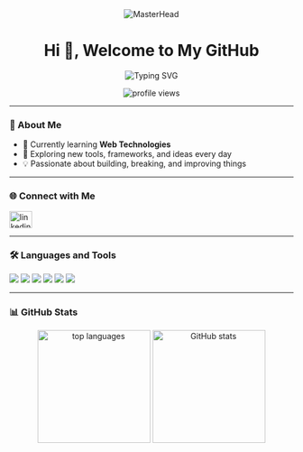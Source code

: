 <div align="center">
  <img src="https://i.gifer.com/Ry6p.gif" alt="MasterHead" />
</div>

<h1 align="center">Hi 👋, Welcome to My GitHub</h1>

<!-- Typing SVG -->
<p align="center">
  <p align="center">
  <img src="https://readme-typing-svg.herokuapp.com?font=Fira+Code&size=22&pause=1200&color=00F7FF&center=true&vCenter=true&width=700&lines=Build+%7C+Break+%7C+Learn;Developer+%7C+Evolving+Forever" alt="Typing SVG" />
</p>

<p align="center">
  <img src="https://komarev.com/ghpvc/?username=raviarole063&label=Profile%20views&color=0e75b6&style=flat" alt="profile views" />
</p>

---

### 🌱 About Me
- 🌱 Currently learning **Web Technologies**  
- 🚀 Exploring new tools, frameworks, and ideas every day  
- 💡 Passionate about building, breaking, and improving things  

---

### 🌐 Connect with Me
<p align="left">
  <a href="https://www.linkedin.com/in/ravi-arole-645691233/" target="blank">
    <img align="center" src="https://raw.githubusercontent.com/rahuldkjain/github-profile-readme-generator/master/src/images/icons/Social/linked-in-alt.svg" alt="linkedin" height="30" width="40" />
  </a>
</p>

---

### 🛠️ Languages and Tools
<p align="left"> 
  <img src="https://img.shields.io/badge/HTML5-E34F26?style=for-the-badge&logo=html5&logoColor=white"/>
  <img src="https://img.shields.io/badge/CSS3-1572B6?style=for-the-badge&logo=css3&logoColor=white"/>
  <img src="https://img.shields.io/badge/JavaScript-F7DF1E?style=for-the-badge&logo=javascript&logoColor=black"/>
  <img src="https://img.shields.io/badge/MySQL-005C84?style=for-the-badge&logo=mysql&logoColor=white"/>
  <img src="https://img.shields.io/badge/Python-3776AB?style=for-the-badge&logo=python&logoColor=white"/>
  <img src="https://img.shields.io/badge/Git-F05032?style=for-the-badge&logo=git&logoColor=white"/>
</p>

---

### 📊 GitHub Stats
<p align="center">
  <img src="https://github-readme-stats.vercel.app/api/top-langs?username=raviarole063&show_icons=true&locale=en&layout=compact&theme=tokyonight" alt="top languages" height="200"/>
  <img src="https://github-readme-stats.vercel.app/api?username=raviarole063&show_icons=true&locale=en&theme=tokyonight" alt="GitHub stats" height="200"/>
</p>
